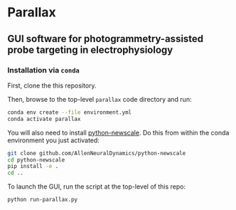 # Parallax

## GUI software for photogrammetry-assisted probe targeting in electrophysiology

### Installation via `conda`

First, clone the this repository.

Then, browse to the top-level `parallax` code directory and run:

```bash
conda env create --file environment.yml
conda activate parallax
```

You will also need to install
[python-newscale](https://github.com/AllenNeuralDynamics/python-newscale). Do
this from within the conda environment you just activated:


```bash
git clone github.com/AllenNeuralDynamics/python-newscale
cd python-newscale
pip install -e .
cd ..
```

To launch the GUI, run the script at the top-level of this repo:

```bash
python run-parallax.py
```

